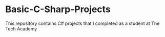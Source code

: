 # Basic-C-Sharp-Projects
This repository contains C# projects that I completed as a student at The Tech Academy
